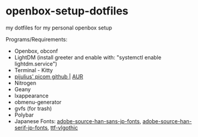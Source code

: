 # openbox-setup-dotfiles
my dotfiles for my personal openbox setup

Programs/Requirements:
<ul>
  <li>Openbox, obconf </li>
  <li>LightDM (install greeter and enable with: "systemctl enable lightdm.service")</li>
  <li>Terminal - Kitty</li>
  <li><a href=https://github.com/pijulius/picom> pijulius' picom github </a> | <a href=https://aur.archlinux.org/packages/picom-pijulius-git> AUR </a></li>
  <li>Nitrogen</li>
  <li>Geany</li>
  <li>lxappearance</li>
  <li>obmenu-generator</li>
  <li>gvfs (for trash)</li>
  <li>Polybar</li>
  <li>Japanese Fonts: <a href=https://archlinux.org/packages/?name=adobe-source-han-sans-jp-fonts>adobe-source-han-sans-jp-fonts</a>, <a href=https://archlinux.org/packages/?name=adobe-source-han-serif-jp-fonts>adobe-source-han-serif-jp-fonts</a>, <a href=https://aur.archlinux.org/packages/ttf-vlgothic/>ttf-vlgothic</a> </li>
</ul>
